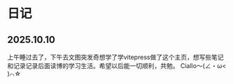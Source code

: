 # 日记
## 2025.10.10
上午睡过去了，下午去文图突发奇想学了学vitepress做了这个主页，想写些笔记和记录记录后面读博的学习生活。希望以后能一切顺利，共勉。 Ciallo～(∠・ω< )⌒☆